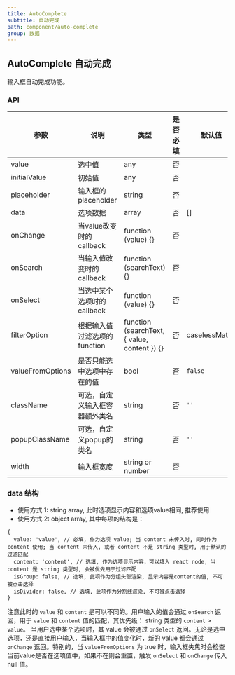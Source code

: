 ```yaml
---
title: AutoComplete
subtitle: 自动完成
path: component/auto-complete
group: 数据
---
```


## AutoComplete 自动完成

输入框自动完成功能。

### API

| 参数    |   说明          | 类型     | 是否必填            | 默认值        | 备选值 |
| --------- | ------------- | ------ | ---------- | ----------------- | ---------------- |
| value | 选中值 | any | 否 | | |
| initialValue | 初始值 | any | 否 | | |
| placeholder | 输入框的placeholder | string | 否 | | |
| data | 选项数据 | array | 否 | [] | |
| onChange | 当value改变时的callback | function (value) {} | 否 | | |
| onSearch | 当输入值改变时的callback | function (searchText) {} | 否 | | |
| onSelect | 当选中某个选项时的callback | function (value) {} | 否 | | |
| filterOption | 根据输入值过滤选项的function | function (searchText, { value, content }) {} | 否 | caselessMatch | |
| valueFromOptions | 是否只能选中选项中存在的值 | bool | 否 | `false` | |
| className | 可选，自定义输入框容器额外类名 | string | 否 | `''` | |
| popupClassName | 可选，自定义popup的类名 | string | 否 | `''` | |
| width | 输入框宽度 | string or number | 否 | | |

### data 结构
* 使用方式 1: string array, 此时选项显示内容和选项value相同, 推荐使用
* 使用方式 2: object array, 其中每项的结构是：
```
{
  value: 'value', // 必填, 作为选项 value; 当 content 未传入时, 同时作为 content 使用; 当 content 未传入, 或者 content 不是 string 类型时, 用于默认的过滤匹配
  content: 'content', // 选填, 作为选项显示内容，可以填入 react node, 当 content 是 string 类型时, 会被优先用于过滤匹配
  isGroup: false, // 选填, 此项作为分组头部渲染, 显示内容是content的值, 不可被点击选择
  isDivider: false, // 选填, 此项作为分割线渲染, 不可被点击选择
}
```
注意此时的 `value` 和 `content` 是可以不同的。用户输入的值会通过 `onSearch` 返回，用于 `value` 和 `content`  值的匹配，其优先级： string 类型的 `content` > `value`。 当用户选中某个选项时，其 value 会被通过 `onSelect` 返回。无论是选中选项，还是直接用户输入，当输入框中的值变化时，新的 value 都会通过 `onChange` 返回。特别的，当 `valueFromOptions` 为 true 时，输入框失焦时会检查当前value是否在选项值中，如果不在则会重置，触发 `onSelect` 和 `onChange` 传入 null 值。
